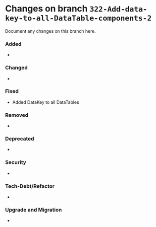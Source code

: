 # Changes on branch `322-Add-data-key-to-all-DataTable-components-2`
Document any changes on this branch here.
### Added
- 

### Changed
- 

### Fixed
- Added DataKey to all DataTables 

### Removed
- 

### Deprecated
- 

### Security
- 

### Tech-Debt/Refactor
- 

### Upgrade and Migration
- 
